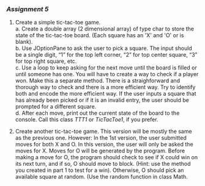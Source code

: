 
### _Assignment 5_

1.  Create a simple tic-tac-toe game.  
  a. Create a double array (2 dimensional array) of type char to store the state of the tic-tac-toe board. (Each square has an 'X' and 'O' or is blank).  
  b. Use JOptionPane to ask the user to pick a square. The input should be a single digit, “1” for the top left corner, “2” for top center square, “3” for top right square, etc.  
  c. Use a loop to keep asking for the next move until the board is filled or until someone has one. You will have to create a way to check if a player won. Make this a separate method. There is a straighforward and thorough way to check and there is a more efficient way. Try to identify both and encode the more efficient way. If the user inputs a square that has already been picked or if it is an invalid entry, the user should be prompted for a different square.  
  d. After each move, print out the current state of the board to the console. Call this class _TTT1_ or _TicTacToe1_, if you prefer.  

2) Create another tic-tac-toe game. This version will be mostly the same as the previous one.  However: In the 1st version, the user submitted moves for both X and O. In this version, the user will only be asked the moves for X. Moves for O will be generated by the program. Before making a move for O, the program should check to see if X could win on its next turn, and if so, O should move to block. (Hint: use the method you created in part 1 to test for a win).  Otherwise, O should pick an available square at random. (Use the random function in class Math.

